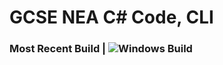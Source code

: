 # GCSE NEA C# Code, CLI

### Most Recent Build | ![Windows Build](https://ci.appveyor.com/api/projects/status/i83xbk66r9y6737n?svg=true)
